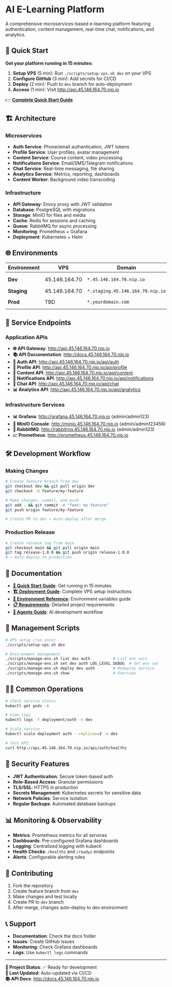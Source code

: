 # AI E-Learning Platform

A comprehensive microservices-based e-learning platform featuring authentication, content management, real-time chat, notifications, and analytics.

## 🚀 Quick Start

**Get your platform running in 15 minutes:**

1. **Setup VPS** (5 min): Run `./scripts/setup-vps.sh dev` on your VPS
2. **Configure GitHub** (3 min): Add secrets for CI/CD  
3. **Deploy** (2 min): Push to `dev` branch for auto-deployment
4. **Access** (1 min): Visit http://api.45.146.164.70.nip.io

👉 **[Complete Quick Start Guide](QUICK_START.md)**

## 🏗️ Architecture

### Microservices
- **Auth Service**: Phone/email authentication, JWT tokens
- **Profile Service**: User profiles, avatar management  
- **Content Service**: Course content, video processing
- **Notifications Service**: Email/SMS/Telegram notifications
- **Chat Service**: Real-time messaging, file sharing
- **Analytics Service**: Metrics, reporting, dashboards
- **Content Worker**: Background video transcoding

### Infrastructure
- **API Gateway**: Envoy proxy with JWT validation
- **Database**: PostgreSQL with migrations
- **Storage**: MinIO for files and media
- **Cache**: Redis for sessions and caching
- **Queue**: RabbitMQ for async processing
- **Monitoring**: Prometheus + Grafana
- **Deployment**: Kubernetes + Helm

## 🌐 Environments

| Environment | VPS | Domain | Branch/Tag | Deployment |
|-------------|-----|--------|------------|------------|
| **Dev** | 45.146.164.70 | `*.45.146.164.70.nip.io` | `dev` branch | Auto on push |
| **Staging** | 45.146.164.70 | `*.staging.45.146.164.70.nip.io` | `main` branch | Manual |
| **Prod** | TBD | `*.yourdomain.com` | `release-*` tags | Auto on tag |

## 📡 Service Endpoints

### Application APIs
- **🌐 API Gateway**: http://api.45.146.164.70.nip.io
- **📚 API Documentation**: http://docs.45.146.164.70.nip.io
- **🔐 Auth API**: http://api.45.146.164.70.nip.io/api/auth
- **👤 Profile API**: http://api.45.146.164.70.nip.io/api/profile
- **📖 Content API**: http://api.45.146.164.70.nip.io/api/content
- **🔔 Notifications API**: http://api.45.146.164.70.nip.io/api/notifications
- **💬 Chat API**: http://api.45.146.164.70.nip.io/api/chat
- **📊 Analytics API**: http://api.45.146.164.70.nip.io/api/analytics

### Infrastructure Services
- **📊 Grafana**: http://grafana.45.146.164.70.nip.io (admin/admin123)
- **💾 MinIO Console**: http://minio.45.146.164.70.nip.io (admin/admin123456)
- **🐰 RabbitMQ**: http://rabbitmq.45.146.164.70.nip.io (admin/admin123)
- **📈 Prometheus**: http://prometheus.45.146.164.70.nip.io

## 🛠️ Development Workflow

### Making Changes
```bash
# Create feature branch from dev
git checkout dev && git pull origin dev
git checkout -b feature/my-feature

# Make changes, commit, and push
git add . && git commit -m "feat: my feature"
git push origin feature/my-feature

# Create PR to dev → Auto-deploy after merge
```

### Production Release
```bash
# Create release tag from main
git checkout main && git pull origin main
git tag release-1.0.0 && git push origin release-1.0.0
# → Auto-deploy to production
```

## 📖 Documentation

- **[🚀 Quick Start Guide](QUICK_START.md)**: Get running in 15 minutes
- **[🏗️ Deployment Guide](DEPLOYMENT.md)**: Complete VPS setup instructions
- **[🔧 Environment Reference](ENV_REFERENCE.md)**: Environment variables guide
- **[📋 Requirements](REQUIREMENTS.md)**: Detailed project requirements
- **[🤖 Agents Guide](AGENTS.md)**: AI development workflow

## 🔧 Management Scripts

```bash
# VPS setup (run once)
./scripts/setup-vps.sh dev

# Environment management
./scripts/manage-env.sh list dev auth          # List env vars
./scripts/manage-env.sh set dev auth LOG_LEVEL DEBUG  # Set env var
./scripts/manage-env.sh deploy dev auth        # Redeploy service
./scripts/manage-env.sh show                   # Overview
```

## 🏃‍♂️ Common Operations

```bash
# Check service status
kubectl get pods -A

# View logs
kubectl logs -f deployment/auth -n dev

# Scale service
kubectl scale deployment auth --replicas=3 -n dev

# Test API
curl http://api.45.146.164.70.nip.io/api/auth/healthz
```

## 🔐 Security Features

- **JWT Authentication**: Secure token-based auth
- **Role-Based Access**: Granular permissions
- **TLS/SSL**: HTTPS in production
- **Secrets Management**: Kubernetes secrets for sensitive data
- **Network Policies**: Service isolation
- **Regular Backups**: Automated database backups

## 📊 Monitoring & Observability

- **Metrics**: Prometheus metrics for all services
- **Dashboards**: Pre-configured Grafana dashboards
- **Logging**: Centralized logging with kubectl
- **Health Checks**: `/healthz` and `/readyz` endpoints
- **Alerts**: Configurable alerting rules

## 🤝 Contributing

1. Fork the repository
2. Create feature branch from `dev`
3. Make changes and test locally
4. Create PR to `dev` branch
5. After merge, changes auto-deploy to dev environment

## 📞 Support

- **Documentation**: Check the docs folder
- **Issues**: Create GitHub issues
- **Monitoring**: Check Grafana dashboards
- **Logs**: Use `kubectl logs` commands

---

**🎯 Project Status**: ✅ Ready for development  
**🚀 Last Updated**: Auto-updated via CI/CD  
**📚 API Docs**: http://docs.45.146.164.70.nip.io
